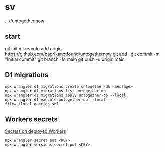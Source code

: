 # sv
...//untogether.now

## start

git init
git remote add origin https://github.com/paprikanotfound/untogethernow
git add .
git commit -m "Initial commit"
git branch -M main
git push -u origin main

## D1 migrations

```
npx wrangler d1 migrations create untogether-db <message>
npx wrangler d1 migrations list untogether-db
npx wrangler d1 migrations apply untogether-db --local
npx wrangler d1 execute untogether-db --local --file=./local.queries.sql
```

## Workers secrets
[Secrets on deployed Workers](https://developers.cloudflare.com/workers/configuration/secrets/#adding-secrets-to-your-project)

```
npx wrangler secret put <KEY>
npx wrangler versions secret put <KEY>
```